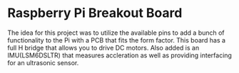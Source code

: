 # Raspberry Pi Breakout Board
The idea for this project was to utilize the available pins to add a bunch of functionality to the Pi with a PCB that fits the form factor. This board has a full H bridge that allows you to drive DC motors. Also added is an IMU(LSM6DSLTR) that measures accleration as well as providing interfacing for an ultrasonic sensor.